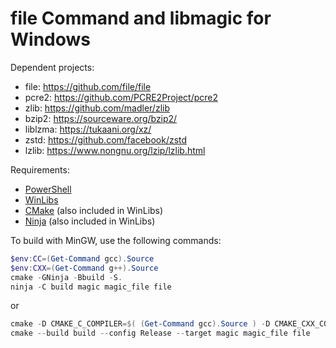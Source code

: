 # file Command and libmagic for Windows

Dependent projects:

- file: <https://github.com/file/file>
- pcre2: <https://github.com/PCRE2Project/pcre2>
- zlib: <https://github.com/madler/zlib>
- bzip2: <https://sourceware.org/bzip2/>
- liblzma: <https://tukaani.org/xz/>
- zstd: <https://github.com/facebook/zstd>
- lzlib: <https://www.nongnu.org/lzip/lzlib.html>

Requirements:

- [PowerShell](https://learn.microsoft.com/en-us/powershell/scripting/install/installing-powershell-on-windows)
- [WinLibs](https://winlibs.com/)
- [CMake](https://cmake.org/) (also included in WinLibs)
- [Ninja](https://ninja-build.org/) (also included in WinLibs)

To build with MinGW, use the following commands:

```powershell
$env:CC=(Get-Command gcc).Source
$env:CXX=(Get-Command g++).Source
cmake -GNinja -Bbuild -S.
ninja -C build magic magic_file file
```

or

```powershell
cmake -D CMAKE_C_COMPILER=$( (Get-Command gcc).Source ) -D CMAKE_CXX_COMPILER=$( (Get-Command g++).Source ) -GNinja -Bbuild -S.
cmake --build build --config Release --target magic magic_file file
```
